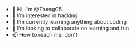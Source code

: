 - 👋 Hi, I’m @ZhengC5
- 👀 I’m interested in hacking
- 🌱 I’m currently learning anything about coding
- 💞️ I’m looking to collaborate on learning and fun
- 📫 How to reach me, don't

<!---
ZhengC5/ZhengC5 is a ✨ special ✨ repository because its `README.md` (this file) appears on your GitHub profile.
You can click the Preview link to take a look at your changes.
--->
